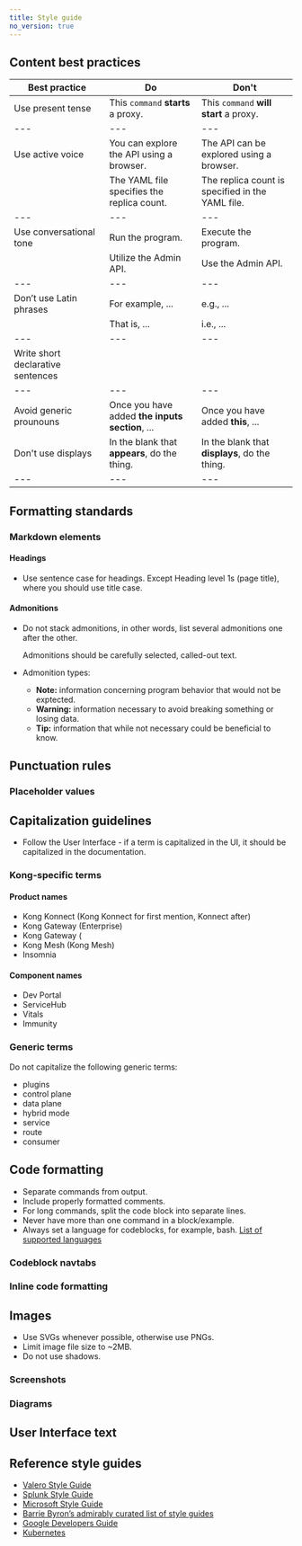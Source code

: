 ```yaml
---
title: Style guide
no_version: true
---
```


## Content best practices

|Best practice                      |Do                                             |Don't                                              |
|---                                |---                                            |---                                                |  
|Use present tense                  |This `command` **starts** a proxy.             |This `command` **will start** a proxy.             |
|---                                |---                                            |---                                                |
|Use active voice                   |You can explore the API using a browser.       |The API can be explored using a browser.           |
|                                   |The YAML file specifies the replica count.     |The replica count is specified in the YAML file.   |
|---                                |---                                            |---                                                |
|Use conversational tone            |Run the program.                               |Execute the program.                               |
|                                   |Utilize the Admin API.                         |Use the Admin API.                                 |
|---                                |---                                            |---                                                |
|Don’t use Latin phrases            |For example, ...                               |e.g., ...                                          |
|                                   |That is, ...                                   |i.e., ...                                          |
|---                                |---                                            |---                                                |
|Write short declarative sentences  |                                               |                                                   |
|---                                |---                                            |---                                                |
|Avoid generic prounouns            |Once you have added **the inputs section**, ...|Once you have added **this**, ...                  |
|Don't use displays                 |In the blank that **appears**, do the thing.   | In the blank that **displays**, do the thing.     |
|---                                |---                                            |---                                                |


## Formatting standards

### Markdown elements

#### Headings

- Use sentence case for headings.
   Except Heading level 1s (page title), where you should use title case.

#### Admonitions

- Do not stack admonitions, in other words, list several admonitions one after the other.

  Admonitions should be carefully selected, called-out text.
- Admonition types:
  - **Note:** information concerning program behavior that would not be exptected.
  - **Warning:** information necessary to avoid breaking something or losing data.
  - **Tip:** information that while not necessary could be beneficial to know.

## Punctuation rules

### Placeholder values

## Capitalization guidelines

- Follow the User Interface - if a term is capitalized in the UI, it should be capitalized in the documentation.

### Kong-specific terms

#### Product names
- Kong Konnect (Kong Konnect for first mention, Konnect after)
- Kong Gateway (Enterprise)
- Kong Gateway (
- Kong Mesh (Kong Mesh)
- Insomnia

#### Component names
- Dev Portal
- ServiceHub
- Vitals
- Immunity

### Generic terms

Do not capitalize the following generic terms:
- plugins
- control plane
- data plane
- hybrid mode
- service
- route
- consumer

## Code formatting

- Separate commands from output.
- Include properly formatted comments.
- For long commands, split the code block into separate lines.
- Never have more than one command in a block/example.
- Always set a language for codeblocks, for example, bash.
   [List of supported languages](https://github.com/rouge-ruby/rouge/wiki/List-of-supported-languages-and-lexers)

### Codeblock navtabs

### Inline code formatting

## Images

- Use SVGs whenever possible, otherwise use PNGs.
- Limit image file size to ~2MB.
- Do not use shadows.

### Screenshots

### Diagrams

## User Interface text

## Reference style guides

- [Valero Style Guide](https://velero.io/docs/v1.5/style-guide/#inline-code-formatting)
- [Splunk Style Guide](https://docs.splunk.com/Documentation/StyleGuide/current/StyleGuide/Howtouse)
- [Microsoft Style Guide](https://docs.microsoft.com/en-us/style-guide/welcome/)
- [Barrie Byron’s admirably curated list of style guides](https://docs.google.com/document/d/1wAVt65UpgBJ4e_tzPCVnPHwOqYYtENuRkojDSq-7nK0/edit)
- [Google Developers Guide](https://developers.google.com/style)
- [Kubernetes](https://kubernetes.io/docs/contribute/style/style-guide/)
